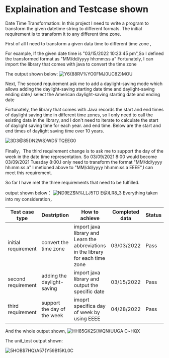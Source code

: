 # **Explaination and Testcase shown**

Date Time Transformation:
In this project I need to write a program to transform the
given datetime string to different formats. The initial requirement is to transform it to any
different time zone. 

First of all I need to transform a given data time to different time zone ,

For example, If the given date time is "03/15/2022 10:23:45 pm",So I defined the transformed format as "MM/dd/yyyy hh:mm:ss a"
Fortunately, I can import the library that comes with java to convert the time zone

The output shown below:
![Y6{88RV%YO0FMJ0UC82}MOU](https://user-images.githubusercontent.com/62952998/167272228-d2dbfb48-9439-4a8c-ac2c-4b7b25625e7e.png)

Next, The second requirement ask me to add a daylight-saving mode which
allows adding the daylight-saving starting date time and daylight-saving ending date,I select the American daylight-saving starting date and ending date

Fortunately, the library that comes with Java records the start and end times of daylight saving time in different time zones, so I only need to call the existing data in the library, and I don't need to iterate to calculate the start of daylight saving time for each year. and end time.
Below are the start and end times of daylight saving time over 10 years.

![3D3@85{)N2WS}WD5`TQEEG0](https://user-images.githubusercontent.com/62952998/167272495-0dcf87cf-fd72-4f8e-a01a-db2a37e7604b.png)



Finally，The third requirement change is to ask me to support the day of the week in
the date time representation. So 03/09/2021 8:00 would become 03/09/2021 Tuesday 8:00.I only need to transform the format "MM/dd/yyyy hh:mm:ss a" I metioned above to 
 "MM/dd/yyyy hh:mm:ss a EEEE",I can meet this requirement.
 
 So far I have met the three requirements that need to be fulfilled.
 
output shown below：
 ![ND9EZ$N%LLJ5TD E@)LR8_3](https://user-images.githubusercontent.com/62952998/167272752-381ff527-8d39-424d-ba74-16a3cb24be3d.png)
 Everything taken into my consideration，

|  Test case type  | Destription|How to achieve|Completed data | Status|
| ------------- | ------------- |---------------|--------------|------------|
| initial requirement  | convert the time zone  | import java library and Learn the abbreviations in the library for each time zone|  03/03/2022 |Pass|
| second requirement |  adding the daylight-saving |import java library and output the specific date| 03/15/2022 |Pass|
| third requirement |   support the day of the week |imoprt specifica day of week by using EEEE|04/28/2022 |Pass|

And the whole output shown,
![HH85GK2S{WQN(UUGA C~HQX](https://user-images.githubusercontent.com/62952998/167273864-ebb95c38-703e-47ea-9379-c3a26b2ad49c.png)

The unit_test output shown:

![5HOB$7HQ}A57{Y59B15KL0C](https://user-images.githubusercontent.com/62952998/167273400-1bf7de33-3f42-4c62-9b54-fccdf30cb25a.png)

